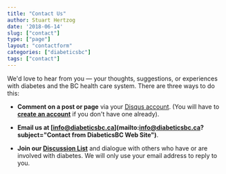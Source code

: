 ```yaml
---
title: "Contact Us"
author: Stuart Hertzog
date: '2018-06-14'
slug: ["contact"]
type: ["page"]
layout: "contactform"
categories: ["diabeticsbc"]
tags: ["contact"]
---
```


We'd love to hear from you &mdash; your thoughts, suggestions, or experiences with diabetes and the BC health care system. There are three ways to do this:

* **Comment on a post or page** via your  [Disqus account](https://disqus.com/profile/login/). (You will have to **[create an account](https://disqus.com/profile/signup/)** if you don't have one already).

* **Email us at [info@diabeticsbc.ca](mailto:info@diabeticsbc.ca?subject="Contact from DiabeticsBC Web Site")**.

* **Join our [Discussion List](http://diabeticsbc.ca/mailman/listinfo/discussion_diabeticsbc.ca)** and dialogue with others who have or are involved with diabetes. We will only use your email address to reply to you.
 
 <!--
 <form name="contact" method="POST" netlify>
  <p>
    <label>Your Name: <input type="text" name="name" /></label>
  </p>
  <p>
    <label>Your Email: <input type="email" name="email" /></label>
  </p>
  <p>
    <label>Message: <textarea name="message"></textarea></label>
  </p>
  <p>
    <button type="submit">Send</button>
  </p>
</form>
-->
